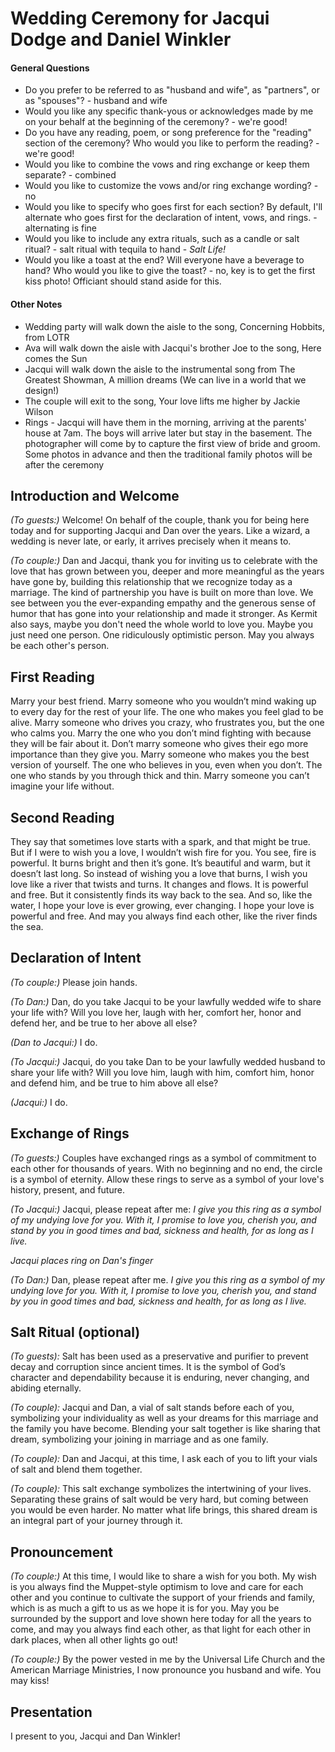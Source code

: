 # Wedding Ceremony for Jacqui Dodge and Daniel Winkler

#### General Questions
- Do you prefer to be referred to as "husband and wife", as "partners", or as "spouses"? - husband and wife
- Would you like any specific thank-yous or acknowledges made by me on your behalf at the beginning of the ceremony? - we're good!
- Do you have any reading, poem, or song preference for the "reading" section of the ceremony? Who would you like to perform the reading? - we're good!
- Would you like to combine the vows and ring exchange or keep them separate? - combined
- Would you like to customize the vows and/or ring exchange wording? - no
- Would you like to specify who goes first for each section? By default, I'll alternate who goes first for the declaration of intent, vows, and rings. - alternating is fine
- Would you like to include any extra rituals, such as a candle or salt ritual? - salt ritual with tequila to hand - *Salt Life!*
- Would you like a toast at the end? Will everyone have a beverage to hand? Who would you like to give the toast? - no, key is to get the first kiss photo! Officiant should stand aside for this.

#### Other Notes
- Wedding party will walk down the aisle to the song, Concerning Hobbits, from LOTR
- Ava will walk down the aisle with Jacqui's brother Joe to the song, Here comes the Sun
- Jacqui will walk down the aisle to the instrumental song from The Greatest Showman, A million dreams (We can live in a world that we design!)
- The couple will exit to the song, Your love lifts me higher by Jackie Wilson
- Rings - Jacqui will have them in the morning, arriving at the parents' house at 7am. The boys will arrive later but stay in the basement. The photographer will come by to capture the first view of bride and groom. Some photos in advance and then the traditional family photos will be after the ceremony 

## Introduction and Welcome

*(To guests:)* Welcome! On behalf of the couple, thank you for being here today and for supporting Jacqui and Dan over the years. Like a wizard, a wedding is never late, or early, it arrives precisely when it means to. 

*(To couple:)* Dan and Jacqui, thank you for inviting us to celebrate with the love that has grown between you, deeper and more meaningful as the years have gone by, building this relationship that we recognize today as a marriage. The kind of partnership you have is built on more than love. We see between you the ever-expanding empathy and the generous sense of humor that has gone into your relationship and made it stronger. As Kermit also says, maybe you don't need the whole world to love you. Maybe you just need one person. One ridiculously optimistic person. May you always be each other's person.

## First Reading

Marry your best friend. 
Marry someone who you wouldn’t mind waking up to every day for the rest of your life. 
The one who makes you feel glad to be alive. 
Marry someone who drives you crazy, who frustrates you, but the one who calms you. 
Marry the one who you don’t mind fighting with because they will be fair about it. 
Don’t marry someone who gives their ego more importance than they give you. 
Marry someone who makes you the best version of yourself. 
The one who believes in you, even when you don’t. 
The one who stands by you through thick and thin. Marry someone you can’t imagine your life without.

## Second Reading

They say that sometimes love starts with a spark, and that might be true. 
But if I were to wish you a love, I wouldn’t wish fire for you. 
You see, fire is powerful. It burns bright and then it’s gone. 
It’s beautiful and warm, but it doesn’t last long. 
So instead of wishing you a love that burns, I wish you love like a river that twists and turns. 
It changes and flows. It is powerful and free. But it consistently finds its way back to the sea. 
And so, like the water, I hope your love is ever growing, ever changing. 
I hope your love is powerful and free. 
And may you always find each other, like the river finds the sea.

## Declaration of Intent

*(To couple:)* Please join hands. 

*(To Dan:)* Dan, do you take Jacqui to be your lawfully wedded wife to share your life with? Will you love her, laugh with her, comfort her, honor and defend her, and be true to her above all else?

*(Dan to Jacqui:)* I do.

*(To Jacqui:)* Jacqui, do you take Dan to be your lawfully wedded husband to share your life with? Will you love him, laugh with him, comfort him, honor and defend him, and be true to him above all else?

*(Jacqui:)* I do.

## Exchange of Rings

*(To guests:)* Couples have exchanged rings as a symbol of commitment to each other for thousands of years. With no beginning and no end, the circle is a symbol of eternity. Allow these rings to serve as a symbol of your love's history, present, and future.

*(To Jacqui:)* Jacqui, please repeat after me: *I give you this ring as a symbol of my undying love for you. With it, I promise to love you, cherish you, and stand by you in good times and bad, sickness and health, for as long as I live.*

*Jacqui places ring on Dan's finger*

*(To Dan:)* Dan, please repeat after me. *I give you this ring as a symbol of my undying love for you. With it, I promise to love you, cherish you, and stand by you in good times and bad, sickness and health, for as long as I live.*

## Salt Ritual (optional)

*(To guests):* Salt has been used as a preservative and purifier to prevent decay and corruption since ancient times. It is the symbol of God’s character and dependability because it is enduring, never changing, and abiding eternally. 

*(To couple):* Jacqui and Dan, a vial of salt stands before each of you, symbolizing your individuality as well as your dreams for this marriage and the family you have become. Blending your salt together is like sharing that dream, symbolizing your joining in marriage and as one family.

*(To couple):* Dan and Jacqui, at this time, I ask each of you to lift your vials of salt and blend them together.

*(To couple):* This salt exchange symbolizes the intertwining of your lives. Separating these grains of salt would be very hard, but coming between you would be even harder. No matter what life brings, this shared dream is an integral part of your journey through it.

## Pronouncement

*(To couple:)* At this time, I would like to share a wish for you both. My wish is you always find the Muppet-style optimism to love and care for each other and you continue to cultivate the support of your friends and family, which is as much a gift to us as we hope it is for you. May you be surrounded by the support and love shown here today for all the years to come, and may you always find each other, as that light for each other in dark places, when all other lights go out!

*(To couple:)* By the power vested in me by the Universal Life Church and the American Marriage Ministries, I now pronounce you husband and wife. You may kiss!

## Presentation

I present to you, Jacqui and Dan Winkler!
